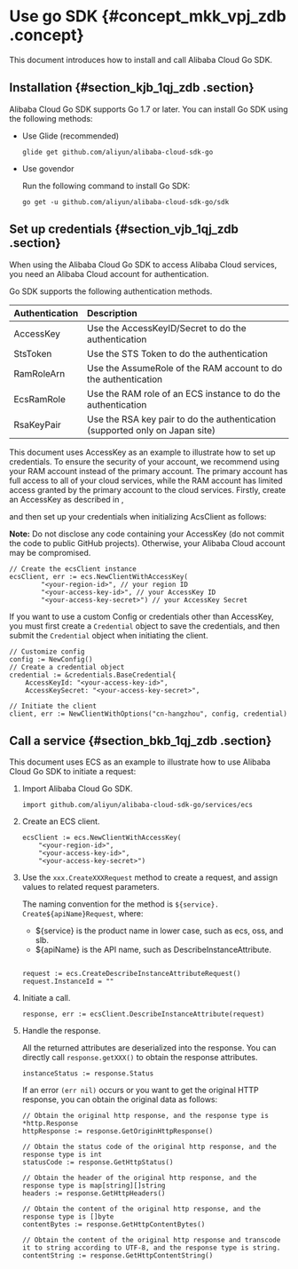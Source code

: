 # Use go SDK {#concept_mkk_vpj_zdb .concept}

This document introduces how to install and call Alibaba Cloud Go SDK.

## Installation {#section_kjb_1qj_zdb .section}

Alibaba Cloud Go SDK supports Go 1.7 or later. You can install Go SDK using the following methods:

-   Use Glide \(recommended\)

    ```
    glide get github.com/aliyun/alibaba-cloud-sdk-go
    ```

-   Use govendor

    Run the following command to install Go SDK:

    ```
    go get -u github.com/aliyun/alibaba-cloud-sdk-go/sdk
    ```


## Set up credentials {#section_vjb_1qj_zdb .section}

When using the Alibaba Cloud Go SDK to access Alibaba Cloud services, you need an Alibaba Cloud account for authentication.

Go SDK supports the following authentication methods.

|Authentication|Description|
|:-------------|:----------|
|AccessKey|Use the AccessKeyID/Secret to do the authentication|
|StsToken|Use the STS Token to do the authentication|
|RamRoleArn|Use the AssumeRole of the RAM account to do the authentication|
|EcsRamRole|Use the RAM role of an ECS instance to do the authentication|
|RsaKeyPair|Use the RSA key pair to do the authentication \(supported only on Japan site\)|

This document uses AccessKey as an example to illustrate how to set up credentials. To ensure the security of your account, we recommend using your RAM account instead of the primary account. The primary account has full access to all of your cloud services, while the RAM account has limited access granted by the primary account to the cloud services. Firstly, create an AccessKey as described in ,

and then set up your credentials when initializing AcsClient as follows:

**Note:** Do not disclose any code containing your AccessKey \(do not commit the code to public GitHub projects\). Otherwise, your Alibaba Cloud account may be compromised.

```
// Create the ecsClient instance
ecsClient, err := ecs.NewClientWithAccessKey(
        "<your-region-id>", // your region ID
        "<your-access-key-id>", // your AccessKey ID
        "<your-access-key-secret>") // your AccessKey Secret
```

If you want to use a custom Config or credentials other than AccessKey, you must first create a `Credential` object to save the credentials, and then submit the `Credential` object when initiating the client.

```
// Customize config
config := NewConfig()
// Create a credential object
credential := &credentials.BaseCredential{
    AccessKeyId: "<your-access-key-id>",
    AccessKeySecret: "<your-access-key-secret>",

// Initiate the client
client, err := NewClientWithOptions("cn-hangzhou", config, credential)
```

## Call a service {#section_bkb_1qj_zdb .section}

This document uses ECS as an example to illustrate how to use Alibaba Cloud Go SDK to initiate a request:

1.  Import Alibaba Cloud Go SDK.

    ```
    import github.com/aliyun/alibaba-cloud-sdk-go/services/ecs
    ```

2.  Create an ECS client.

    ```
    ecsClient := ecs.NewClientWithAccessKey(
        "<your-region-id>",                 
        "<your-access-key-id>",                
    	"<your-access-key-secret>")
    ```

3.  Use the `xxx.CreateXXXRequest` method to create a request, and assign values to related request parameters.

    The naming convention for the method is `${service}. Create${apiName}Request`, where:

    -   $\{service\} is the product name in lower case, such as ecs, oss, and slb.
    -   $\{apiName\} is the API name, such as DescribeInstanceAttribute.
    ```
    
    request := ecs.CreateDescribeInstanceAttributeRequest()
    request.InstanceId = ""
    ```

4.  Initiate a call.

    ```
    response, err := ecsClient.DescribeInstanceAttribute(request)
    ```

5.  Handle the response.

    All the returned attributes are deserialized into the response. You can directly call `response.getXXX()` to obtain the response attributes.

    ```
    instanceStatus := response.Status
    ```

    If an error `(err nil)` occurs or you want to get the original HTTP response, you can obtain the original data as follows:

    ```
    // Obtain the original http response, and the response type is *http.Response
    httpResponse := response.GetOriginHttpResponse()
    
    // Obtain the status code of the original http response, and the response type is int
    statusCode := response.GetHttpStatus()
    
    // Obtain the header of the original http response, and the response type is map[string][]string
    headers := response.GetHttpHeaders()
    
    // Obtain the content of the original http response, and the response type is []byte
    contentBytes := response.GetHttpContentBytes()
    
    // Obtain the content of the original http response and transcode it to string according to UTF-8, and the response type is string.
    contentString := response.GetHttpContentString()
    ```


